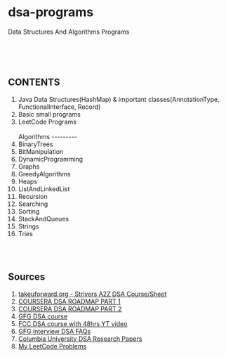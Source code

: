 # dsa-programs
Data Structures And Algorithms Programs



<br><br><br>

CONTENTS
--------
1) Java Data Structures(HashMap) & important classes(AnnotationType, FunctionalInterface, Record)
2) Basic small programs 
3) LeetCode Programs <br><br>
Algorithms ---------
4) BinaryTrees
5) BitManipulation
6) DynamicProgramming
7) Graphs
8) GreedyAlgorithms
9) Heaps
10) ListAndLinkedList
11) Recursion
12) Searching
13) Sorting
14) StackAndQueues
15) Strings
16) Tries

 



<br><br>

Sources
-------
1) [takeuforward.org - Strivers A2Z DSA Course/Sheet](https://takeuforward.org/strivers-a2z-dsa-course/strivers-a2z-dsa-course-sheet-2/)
2) [COURSERA DSA ROADMAP PART 1](https://www.coursera.org/learn/algorithms-part1)
3) [COURSERA DSA ROADMAP PART 2](https://www.coursera.org/learn/algorithms-part2)
4) [GFG DSA course](https://www.geeksforgeeks.org/fundamentals-of-algorithms/)
5) [FCC DSA course with 48hrs YT video](https://www.freecodecamp.org/news/learn-data-structures-and-algorithms-2/)
6) [GFG interview DSA FAQs](https://www.geeksforgeeks.org/top-10-algorithms-in-interview-questions/)
7) [Columbia University DSA Research Papers](https://timroughgarden.org/)
8) [My LeetCode Problems](https://leetcode.com/u/srinivas_vadige/)
